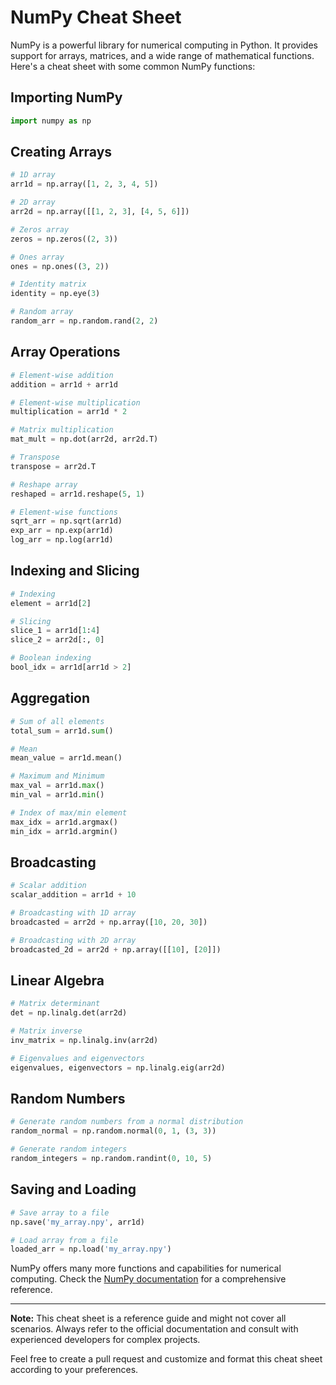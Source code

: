 # NumPy Cheat Sheet

NumPy is a powerful library for numerical computing in Python. It provides support for arrays, matrices, and a wide range of mathematical functions. Here's a cheat sheet with some common NumPy functions:

## Importing NumPy

```python
import numpy as np
```

## Creating Arrays

```python
# 1D array
arr1d = np.array([1, 2, 3, 4, 5])

# 2D array
arr2d = np.array([[1, 2, 3], [4, 5, 6]])

# Zeros array
zeros = np.zeros((2, 3))

# Ones array
ones = np.ones((3, 2))

# Identity matrix
identity = np.eye(3)

# Random array
random_arr = np.random.rand(2, 2)
```

## Array Operations

```python
# Element-wise addition
addition = arr1d + arr1d

# Element-wise multiplication
multiplication = arr1d * 2

# Matrix multiplication
mat_mult = np.dot(arr2d, arr2d.T)

# Transpose
transpose = arr2d.T

# Reshape array
reshaped = arr1d.reshape(5, 1)

# Element-wise functions
sqrt_arr = np.sqrt(arr1d)
exp_arr = np.exp(arr1d)
log_arr = np.log(arr1d)
```

## Indexing and Slicing

```python
# Indexing
element = arr1d[2]

# Slicing
slice_1 = arr1d[1:4]
slice_2 = arr2d[:, 0]

# Boolean indexing
bool_idx = arr1d[arr1d > 2]
```

## Aggregation

```python
# Sum of all elements
total_sum = arr1d.sum()

# Mean
mean_value = arr1d.mean()

# Maximum and Minimum
max_val = arr1d.max()
min_val = arr1d.min()

# Index of max/min element
max_idx = arr1d.argmax()
min_idx = arr1d.argmin()
```

## Broadcasting

```python
# Scalar addition
scalar_addition = arr1d + 10

# Broadcasting with 1D array
broadcasted = arr2d + np.array([10, 20, 30])

# Broadcasting with 2D array
broadcasted_2d = arr2d + np.array([[10], [20]])
```

## Linear Algebra

```python
# Matrix determinant
det = np.linalg.det(arr2d)

# Matrix inverse
inv_matrix = np.linalg.inv(arr2d)

# Eigenvalues and eigenvectors
eigenvalues, eigenvectors = np.linalg.eig(arr2d)
```

## Random Numbers

```python
# Generate random numbers from a normal distribution
random_normal = np.random.normal(0, 1, (3, 3))

# Generate random integers
random_integers = np.random.randint(0, 10, 5)
```

## Saving and Loading

```python
# Save array to a file
np.save('my_array.npy', arr1d)

# Load array from a file
loaded_arr = np.load('my_array.npy')
```

NumPy offers many more functions and capabilities for numerical computing. Check the [NumPy documentation](https://numpy.org/doc/stable/) for a comprehensive reference.

---
**Note:** This cheat sheet is a reference guide and might not cover all scenarios. Always refer to the official documentation and consult with experienced developers for complex projects.

Feel free to create a pull request and customize and format this cheat sheet according to your preferences.

